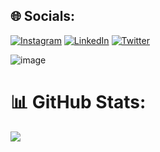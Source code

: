 
## 🌐 Socials:
[![Instagram](https://img.shields.io/badge/Instagram-%23E4405F.svg?logo=Instagram&logoColor=white)](https://instagram.com/jaikhuranna) [![LinkedIn](https://img.shields.io/badge/LinkedIn-%230077B5.svg?logo=linkedin&logoColor=white)](https://linkedin.com/in/jaikhuranna) [![Twitter](https://img.shields.io/badge/Twitter-%231DA1F2.svg?logo=Twitter&logoColor=white)](https://twitter.com/commondumlow) 

![image](https://gitmystat.vercel.app/recent?username=jaikhuranna&color=0xaeaeae&accent=0x075fff&background=0x000000&border=0x075fff&tip=0x075fff&radius=12&padding=24)
# 📊 GitHub Stats:
![](https://github-readme-streak-stats.herokuapp.com/?user=jaikhuranna&theme=dark&hide_border=false)<br/>

  
<!-- Proudly created with GPRM ( https://gprm.itsvg.in ) -->
